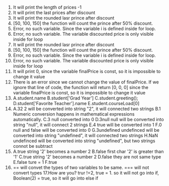 1. It will print the length of prices -1
2. It will print the last prices after discount 
3. It will print the rounded lasr prince after discount
4. [50, 100, 150] the function will count the prince after 50% discount.
5. Error, no such variable. Since the variable i is defined inside for loop. 
6. Error, no such variable. The variable discounted price is only visible inside for loop
7. It will print the rounded lasr prince after discount
8. [50, 100, 150] the function will count the prince after 50% discount.
9. Error, no such variable. Since the variable i is defined inside for loop.
10. Error, no such variable. The variable discounted price is only visible inside for loop
11. It will print 0, since the variable finalPrice is const, so it is impossible to change it value
12. There is an error since we cannot change the value of finalPrice. If we ignore that line of code, the function will return [0, 0, 0] since the variable finalPrice is const, so it is impossible to change it value
13. A.student.name
    B.student['Grad Year']
    C.student.greeting();
    D.student['Favorite Teacher'].name
    E.student.courseLoad[0]
14. A.32 2 will be converted into string "2", it will connected two strings 
    B.1 Numeric conversion happens in mathematical expressions automatically.
    C.3 null converted into 0
    D.3null null will be converted into string "null", it will connect 2 strings 
    E.4 true will be converted into 1
    F.0 null and false will be converted into 0
    G.3undefined undefinced will be converted into string "undefined", it will connected two strings 
    H.NaN undefinced will be converted into string "undefined", but two strings connot be subtract
15. A.true string '2' becomes a number 2
    B.false first char '2' is greater than '1'
    C.true string '2' becomes a number 2
    D.false they are not same type
    E.false ture = 1
    F.true 
16. == will convet the types of two variables to be same. === will not convert types
17.How are you? trur !=2, true = 1. so it will not go into if, Boolean(2) =  true, so it will go into else if
